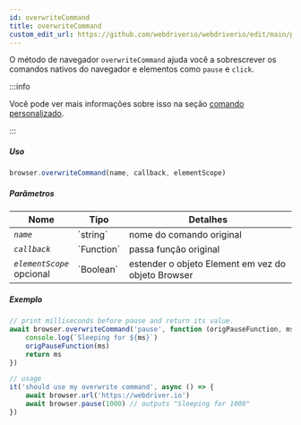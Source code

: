 ```yaml
---
id: overwriteCommand
title: overwriteCommand
custom_edit_url: https://github.com/webdriverio/webdriverio/edit/main/packages/webdriverio/src/commands/browser/overwriteCommand.ts
---
```


O método de navegador `overwriteCommand` ajuda você a sobrescrever os comandos nativos do navegador e elementos como `pause` e `click`.

:::info

Você pode ver mais informações sobre isso na seção [comando personalizado](/docs/customcommands#overwriting-native-commands).

:::

##### Uso

```js
browser.overwriteCommand(name, callback, elementScope)
```

##### Parâmetros

<table>
  <thead>
    <tr>
      <th>Nome</th><th>Tipo</th><th>Detalhes</th>
    </tr>
  </thead>
  <tbody>
    <tr>
      <td><code><var>name</var></code></td>
      <td>`string`</td>
      <td>nome do comando original</td>
    </tr>
    <tr>
      <td><code><var>callback</var></code></td>
      <td>`Function`</td>
      <td>passa função original</td>
    </tr>
    <tr>
      <td><code><var>elementScope</var></code><br /><span className="label labelWarning">opcional</span></td>
      <td>`Boolean`</td>
      <td>estender o objeto Element em vez do objeto Browser</td>
    </tr>
  </tbody>
</table>

##### Exemplo

```js title="execute.js"
// print milliseconds before pause and return its value.
await browser.overwriteCommand('pause', function (origPauseFunction, ms) {
    console.log(`Sleeping for ${ms}`)
    origPauseFunction(ms)
    return ms
})

// usage
it('should use my overwrite command', async () => {
    await browser.url('https://webdriver.io')
    await browser.pause(1000) // outputs "Sleeping for 1000"
})
```
